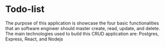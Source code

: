 # Todo-list
The purpose of this application is showcase the four basic functionalities that an software engineer should master create, read, update, and delete. The main technologies used to build this CRUD application are: Postgres, Express, React, and Nodejs
